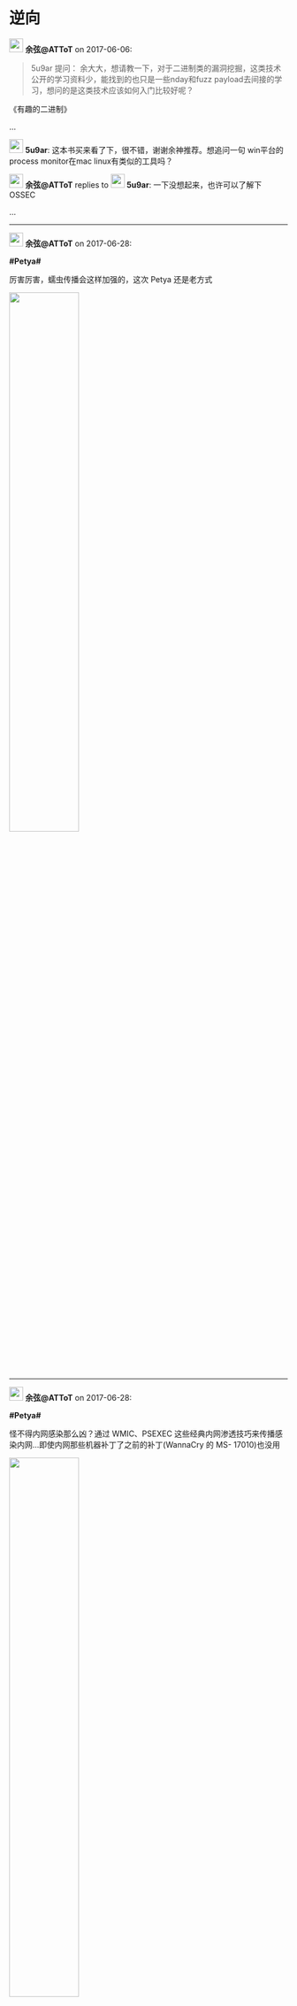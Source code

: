 # 逆向


<img src="https://file.xiaomiquan.com/96/86/9686aeac0faa9aa0efc8cc53e1617273dd5e53e7a0425b9f06b68f806f03ca15.jpg" width="25px"/> __余弦@ATToT__ on 2017-06-06:

> 5u9ar 提问：
余大大，想请教一下，对于二进制类的漏洞挖掘，这类技术公开的学习资料少，能找到的也只是一些nday和fuzz payload去间接的学习，想问的是这类技术应该如何入门比较好呢？


《有趣的二进制》



...

<img src="https://file.xiaomiquan.com/58/e0/58e0e911c15f99cfb8994d9f484be21c5966b3c50e4241e5e2617599f157c67c.jpg" width="25px"/> __5u9ar__: 这本书买来看了下，很不错，谢谢余神推荐。想追问一句  win平台的process monitor在mac linux有类似的工具吗？

<img src="https://file.xiaomiquan.com/96/86/9686aeac0faa9aa0efc8cc53e1617273dd5e53e7a0425b9f06b68f806f03ca15.jpg" width="25px"/> __余弦@ATToT__ replies to <img src="https://file.xiaomiquan.com/58/e0/58e0e911c15f99cfb8994d9f484be21c5966b3c50e4241e5e2617599f157c67c.jpg" width="25px"/> __5u9ar__: 一下没想起来，也许可以了解下 OSSEC


...

---

<img src="https://file.xiaomiquan.com/96/86/9686aeac0faa9aa0efc8cc53e1617273dd5e53e7a0425b9f06b68f806f03ca15.jpg" width="25px"/> __余弦@ATToT__ on 2017-06-28:


__#Petya#__

厉害厉害，蠕虫传播会这样加强的，这次 Petya 还是老方式

<img src="https://images.xiaomiquan.com/FqGGq5Gc4xBJ5LggtzPlva6a-EdH?imageMogr2/auto-orient/thumbnail/800x/format/jpg/blur/1x0/quality/75&e=1843200000&token=kIxbL07-8jAj8w1n4s9zv64FuZZNEATmlU_Vm6zD:rJAvFUfme2O5tn_Dm-93YpPZCQc=" width="50%" height="50%" align="middle"/>


---

<img src="https://file.xiaomiquan.com/96/86/9686aeac0faa9aa0efc8cc53e1617273dd5e53e7a0425b9f06b68f806f03ca15.jpg" width="25px"/> __余弦@ATToT__ on 2017-06-28:


__#Petya#__

怪不得内网感染那么凶？通过 WMIC、PSEXEC 这些经典内网渗透技巧来传播感染内网...即使内网那些机器补丁了之前的补丁(WannaCry 的 MS- 17010)也没用

<img src="https://images.xiaomiquan.com/FgnO9E-NSnxwTIZ669Wwq2EBWRmF?imageMogr2/auto-orient/thumbnail/800x/format/jpg/blur/1x0/quality/75&e=1843200000&token=kIxbL07-8jAj8w1n4s9zv64FuZZNEATmlU_Vm6zD:yRyW7mwEVquJ9XgkS_lgwYACBTc=" width="50%" height="50%" align="middle"/>


---

<img src="https://file.xiaomiquan.com/96/86/9686aeac0faa9aa0efc8cc53e1617273dd5e53e7a0425b9f06b68f806f03ca15.jpg" width="25px"/> __余弦@ATToT__ on 2017-06-28:


__#Petya#__

蠕虫样本分析各家应该加强两点，只是建议啊：1. 加密解密的清晰流程；2. 内网渗透部分的技巧，恐怕这块需要这方面职业人士才能一眼道破了...

什么系统、文件、注册表、网络等行为这个各家分析都很成熟，真的挑战职业的至少包括上述两点。

补充：

还有第3点：清晰靠谱的解决方案，像关闭 445 这么粗暴的就不用再提了...企业内网架构里，你说关就关啊



...

<img src="https://file.xiaomiquan.com/31/56/3156e285d9e9e4cc076ba99da0f33a9a0a1571a7ab9aba0050dbcbf5dae54503.jpg" width="25px"/> __嘀嗒的钟__: 比较全的#Petya#信息:
[https://gist.github.com/vulnersCom](https://gist.github.com/vulnersCom)



...

---

<img src="https://file.xiaomiquan.com/96/86/9686aeac0faa9aa0efc8cc53e1617273dd5e53e7a0425b9f06b68f806f03ca15.jpg" width="25px"/> __余弦@ATToT__ on 2017-06-28:


__#Petya#__

有传闻这个蠕虫的传播和前段时间的 Word 0day 有关（CVE-2017-0199），Cylance 这家安全公司的分析结论是：无关。


[https://www.cylance.com/en_us/blog/cylance-prevent...](https://www.cylance.com/en_us/blog/cylance-prevents-petya-like-ransomware.html)



<img src="https://images.xiaomiquan.com/Fg1aSJMBO43ozFlIARZY2nza6LoI?imageMogr2/auto-orient/thumbnail/800x/format/jpg/blur/1x0/quality/75&e=1843200000&token=kIxbL07-8jAj8w1n4s9zv64FuZZNEATmlU_Vm6zD:fvjOLpU4Nxi7zC9kHE_24TiN99I=" width="50%" height="50%" align="middle"/>


---

<img src="https://file.xiaomiquan.com/96/86/9686aeac0faa9aa0efc8cc53e1617273dd5e53e7a0425b9f06b68f806f03ca15.jpg" width="25px"/> __余弦@ATToT__ on 2017-06-28:


__#Petya#__

防御建议：使用 Windows 操作系统自带的 AppLocker（应用锁定）功能，拦截任何文件名包含 perfc.dat 的文件执行，同时还要拦截 Sysinternals Suite 中的 PsExec.exe 工具的启用，前面说了蠕虫在内网用到了这个来传播。

这里说下为什么屏蔽 perfc.dat 文件，Petya 蠕虫植入的其中一步就是本地写入：

C:\Windows\perfc.dat

并执行之，屏蔽这个可以阻止之后的感染，这个算是一种本地的“KILL SWITCH”（阻止开关）。



...

<img src="https://file.xiaomiquan.com/31/56/3156e285d9e9e4cc076ba99da0f33a9a0a1571a7ab9aba0050dbcbf5dae54503.jpg" width="25px"/> __嘀嗒的钟__: PowerScript 防御脚本(未验证):

[$extensions = "", ".dat", ".dll" $baseFileName = "...](https://pastebin.com/BxZ8CEzc)



<img src="https://file.xiaomiquan.com/96/86/9686aeac0faa9aa0efc8cc53e1617273dd5e53e7a0425b9f06b68f806f03ca15.jpg" width="25px"/> __余弦@ATToT__ replies to <img src="https://file.xiaomiquan.com/31/56/3156e285d9e9e4cc076ba99da0f33a9a0a1571a7ab9aba0050dbcbf5dae54503.jpg" width="25px"/> __嘀嗒的钟__: 看代码应该没问题

<img src="https://file.xiaomiquan.com/96/86/9686aeac0faa9aa0efc8cc53e1617273dd5e53e7a0425b9f06b68f806f03ca15.jpg" width="25px"/> __余弦@ATToT__: 当然最关键的防御还有一个就是之前没打 MS-17010 补丁的，打上...

<img src="https://file.xiaomiquan.com/96/86/9686aeac0faa9aa0efc8cc53e1617273dd5e53e7a0425b9f06b68f806f03ca15.jpg" width="25px"/> __余弦@ATToT__: 这个 stop-petya.bat 脚本以管理员权限去运行：
[https://gist.github.com/ujeenator/461a68816938c7f4...](https://gist.github.com/ujeenator/461a68816938c7f4010a535ec47b3199)

可以阻止这个蠕虫的感染。

...

---

<img src="https://file.xiaomiquan.com/96/86/9686aeac0faa9aa0efc8cc53e1617273dd5e53e7a0425b9f06b68f806f03ca15.jpg" width="25px"/> __余弦@ATToT__ on 2017-06-28:


__#Petya#__

终于看到一篇能把内网感染的细节过程描述比较清晰的分析报告了。


[Petya Ransomware Without The Fluff - Binary Defens...](https://www.binarydefense.com/petya-ransomware-without-fluff/)

 

过程用到 Mimikatz 相关技巧提取明文密码、PSEXEC、WMIC 的利用技巧。

<img src="https://images.xiaomiquan.com/FvzOxvclLhFGKnwV0gHYHeLnlghd?imageMogr2/auto-orient/thumbnail/800x/format/jpg/blur/1x0/quality/75&e=1843200000&token=kIxbL07-8jAj8w1n4s9zv64FuZZNEATmlU_Vm6zD:-h-9hpdseGHrO-NmDh5_r_hpMHs=" width="50%" height="50%" align="middle"/>
<img src="https://images.xiaomiquan.com/FuIfKWz7Va5GoxVQUjgvUEIJOeFT?imageMogr2/auto-orient/thumbnail/800x/format/jpg/blur/1x0/quality/75&e=1843200000&token=kIxbL07-8jAj8w1n4s9zv64FuZZNEATmlU_Vm6zD:QeJ9BGGZWKplOesfI8UJHkhu81Q=" width="50%" height="50%" align="middle"/>
<img src="https://images.xiaomiquan.com/FjtVwUNx_h_1u60Ud5jhptFADTcR?imageMogr2/auto-orient/thumbnail/800x/format/jpg/blur/1x0/quality/75&e=1843200000&token=kIxbL07-8jAj8w1n4s9zv64FuZZNEATmlU_Vm6zD:SgGQ_l6h9l2W4uX7rkUSbZbot7Q=" width="50%" height="50%" align="middle"/>


...

<img src="https://file.xiaomiquan.com/0a/77/0a779376ed0171ed1b0d4d32b04cfbd349dae7b0bd421f8194ceb0c753f0fcd1.jpg" width="25px"/> __测试测试__: perfc.dat 传播时候用了远端的139端口


...

---

<img src="https://file.xiaomiquan.com/96/86/9686aeac0faa9aa0efc8cc53e1617273dd5e53e7a0425b9f06b68f806f03ca15.jpg" width="25px"/> __余弦@ATToT__ on 2017-06-28:


__#Petya#__

什么垃圾解决方案，先搞懂 135、139、445 端口的区别，为什么之前封禁 445，现在为什么要应对 139，本质原因哪家分析清楚了？135 为什么要动？

一些偷懒粗暴防御真会害死人，以前看那些扫描器的报告里的防御部分，千篇一律，垃圾。



...

<img src="https://file.xiaomiquan.com/e1/13/e11323b87fbd14d11c8ed453e58d5e203cff855222009760643443f997682362.jpg" width="25px"/> __你慢慢的我先走__: 我认为病毒还是对漏洞的ms17010的使用，而ms17010是基于这几个端口的

<img src="https://file.xiaomiquan.com/96/86/9686aeac0faa9aa0efc8cc53e1617273dd5e53e7a0425b9f06b68f806f03ca15.jpg" width="25px"/> __余弦@ATToT__ replies to <img src="https://file.xiaomiquan.com/e1/13/e11323b87fbd14d11c8ed453e58d5e203cff855222009760643443f997682362.jpg" width="25px"/> __你慢慢的我先走__: 还有继续思考下

<img src="https://file.xiaomiquan.com/e1/13/e11323b87fbd14d11c8ed453e58d5e203cff855222009760643443f997682362.jpg" width="25px"/> __你慢慢的我先走__ replies to <img src="https://file.xiaomiquan.com/96/86/9686aeac0faa9aa0efc8cc53e1617273dd5e53e7a0425b9f06b68f806f03ca15.jpg" width="25px"/> __余弦@ATToT__: 135适用于远程方便入侵，139  445端口都可以在局域网方便传染病毒

<img src="https://file.xiaomiquan.com/0a/77/0a779376ed0171ed1b0d4d32b04cfbd349dae7b0bd421f8194ceb0c753f0fcd1.jpg" width="25px"/> __测试测试__: 有一篇讲 445很139端口区别：
[networking - Difference between NetBIOS and SMB - ...](https://superuser.com/questions/694469/difference-between-netbios-and-smb)




...

---

<img src="https://file.xiaomiquan.com/96/86/9686aeac0faa9aa0efc8cc53e1617273dd5e53e7a0425b9f06b68f806f03ca15.jpg" width="25px"/> __余弦@ATToT__ on 2017-06-28:


__#Petya#__

  从 Mcafee 的分析报告来看，全球这个感染统计，中国有（但还没听说哪家被感染的消息），好多国家都没？当然这和 Mcafee 全球安装情况有关。


[Problem loading page](https://securingtomorrow.mcafee.com/mcafee-labs/new-variant-petya-ransomware-spreading-like-wildfire/)



<img src="https://images.xiaomiquan.com/FgWG4Gz1o6m7XTxdnylM4xUrmQ8y?imageMogr2/auto-orient/thumbnail/800x/format/jpg/blur/1x0/quality/75&e=1843200000&token=kIxbL07-8jAj8w1n4s9zv64FuZZNEATmlU_Vm6zD:y3s_Z2vvBpFmPxjdUDWzOzjsSnM=" width="50%" height="50%" align="middle"/>


---

<img src="https://file.xiaomiquan.com/96/86/9686aeac0faa9aa0efc8cc53e1617273dd5e53e7a0425b9f06b68f806f03ca15.jpg" width="25px"/> __余弦@ATToT__ on 2017-06-28:


__#Petya#__

  从 Mcafee 的分析报告来看，全球这个感染统计，中国有（但还没听说哪家被感染的消息），好多国家都没？当然这和 Mcafee 全球安装情况有关。


[Problem loading page](https://securingtomorrow.mcafee.com/mcafee-labs/new-variant-petya-ransomware-spreading-like-wildfire/)



<img src="https://images.xiaomiquan.com/FgWG4Gz1o6m7XTxdnylM4xUrmQ8y?imageMogr2/auto-orient/thumbnail/800x/format/jpg/blur/1x0/quality/75&e=1843200000&token=kIxbL07-8jAj8w1n4s9zv64FuZZNEATmlU_Vm6zD:y3s_Z2vvBpFmPxjdUDWzOzjsSnM=" width="50%" height="50%" align="middle"/>


---

<img src="https://file.xiaomiquan.com/96/86/9686aeac0faa9aa0efc8cc53e1617273dd5e53e7a0425b9f06b68f806f03ca15.jpg" width="25px"/> __余弦@ATToT__ on 2017-06-28:


__#Petya#__

  卡巴斯基这篇分析不错：


[Schroedinger's Pet(ya) - Securelist](https://securelist.com/schroedingers-petya/78870/)

 

最关键是点名了 139、445 这两个端口，上下文可以知道为什么是这两个端口。

报告昨天的:-)



...

<img src="https://file.xiaomiquan.com/96/86/9686aeac0faa9aa0efc8cc53e1617273dd5e53e7a0425b9f06b68f806f03ca15.jpg" width="25px"/> __余弦@ATToT__: 附微软的报告：
[New ransomware, old techniques: Petya adds worm ca...](https://blogs.technet.microsoft.com/mmpc/2017/06/27/new-ransomware-old-techniques-petya-adds-worm-capabilities/)




...

---

<img src="https://file.xiaomiquan.com/96/86/9686aeac0faa9aa0efc8cc53e1617273dd5e53e7a0425b9f06b68f806f03ca15.jpg" width="25px"/> __余弦@ATToT__ on 2017-08-18:


__#资源#__

零基础逆向 Java 某流行恶意插件

分享来自@嘀嗒的钟  

本来是想翻译这篇paper的，但是突然想到圈里一直倡导大家#论英语的重要性，而且对于我这个刚过四级及格线的人，这篇paper能够一口气读下来，居然不需要借助于第三方翻译工具，可见这篇paper是多么通俗易懂，好了切入正题。

这篇paper主要讲的是没有任何逆向经验和hacking经验的纯java开发者，如何一步一步由浅入深的发现Java Eclipse Plugin的一个恶意插件：


[Log in | Eclipse - The Eclipse Foundation open sou...](https://marketplace.eclipse.org/content/eclipse-class-decompiler)



其实读下来你会发现，这个恶意插件并没有什么特殊，无非是收集用户信息，提供一个隐蔽的下载接口，如果硬要说有什么亮点，也就是这个Plugin居然上榜Java Eclipse Plugin Top 20，并有将近400k的下载量。

最后，共勉一下，学习一下作者写paper的技巧，对于不懂java开发的我来说，通读paper下来，完全能够理解逆向这个恶意插件的整个过程和每个步骤，作者这个paper写得很详细，从寻找目标到测试环境搭建到逆向过程分析再到抓包还原，图文并茂 通俗易懂。

强烈建议通读paper！强烈建议通读paper！强烈建议通读paper！重要的事情说三遍。


[Reverse Engineering an Eclipse Plugin – Learning S...](https://0x10f8.wordpress.com/2017/08/07/reverse-engineering-an-eclipse-plugin/)





...

<img src="https://file.xiaomiquan.com/31/56/3156e285d9e9e4cc076ba99da0f33a9a0a1571a7ab9aba0050dbcbf5dae54503.jpg" width="25px"/> __嘀嗒的钟__: 目前， marketplace已经下架这款恶意插件，所以链接一已经失效，但是插件官网和github目前还可以访问。但是官网和github下下载的插件源代码已经删除了恶意代码部分，不过github上release出的安装包，我看了一下依然包含恶意代码，有兴趣的同学可以研究一下，安装包下载的链接：
[https://github.com/cnfree/Eclipse-Class-Decompiler...](https://github.com/cnfree/Eclipse-Class-Decompiler/releases/download/v2.10.0/eclipse-class-decompiler-update_v2.10.0.zip)


PS：难道这个跟xshell一样，被入侵后恶意添加的？😂

<img src="https://file.xiaomiquan.com/96/86/9686aeac0faa9aa0efc8cc53e1617273dd5e53e7a0425b9f06b68f806f03ca15.jpg" width="25px"/> __余弦@ATToT__ replies to <img src="https://file.xiaomiquan.com/31/56/3156e285d9e9e4cc076ba99da0f33a9a0a1571a7ab9aba0050dbcbf5dae54503.jpg" width="25px"/> __嘀嗒的钟__: 不知道多少人中招，而且这个后门还好危害不是那么直接

<img src="https://file.xiaomiquan.com/31/56/3156e285d9e9e4cc076ba99da0f33a9a0a1571a7ab9aba0050dbcbf5dae54503.jpg" width="25px"/> __嘀嗒的钟__ replies to <img src="https://file.xiaomiquan.com/96/86/9686aeac0faa9aa0efc8cc53e1617273dd5e53e7a0425b9f06b68f806f03ca15.jpg" width="25px"/> __余弦@ATToT__: 从marketplace的下载量以及github上源码的更新时间，估计还是很可观的


...

---


